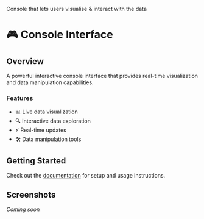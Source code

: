 Console that lets users visualise & interact with the data
# 🎮 Console Interface

## Overview
A powerful interactive console interface that provides real-time visualization and data manipulation capabilities.

### Features
- 📊 Live data visualization
- 🔍 Interactive data exploration
- ⚡ Real-time updates
- 🛠️ Data manipulation tools

## Getting Started
Check out the [documentation](docs/console.md) for setup and usage instructions.

## Screenshots
*Coming soon*